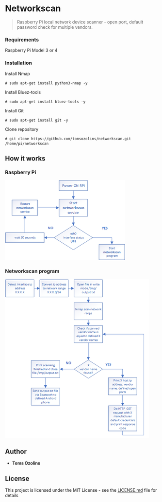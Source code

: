 # Networkscan
> Raspberry Pi local network device scanner - open port, default password check for multiple vendors.
### Requirements
Raspberry Pi Model 3 or 4
### Installation
Install Nmap
```
# sudo apt-get install python3-nmap -y
```
Install Bluez-tools
```
# sudo apt-get install bluez-tools -y
```
Install Git
```
# sudo apt-get install git -y
```
Clone repository
```
# git clone https://github.com/tomsozolins/networkscan.git /home/pi/networkscan
```
## How it works
### Raspberry Pi
![Process flow diagram](process_flow_diagram.png)
### Networkscan program
![Program flow diagram](program_flow_diagram.png)

## Author
* **Toms Ozolins**

## License
This project is licensed under the MIT License - see the [LICENSE.md](LICENSE.md) file for details